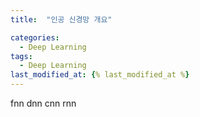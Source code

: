 ```yaml
---
title:  "인공 신경망 개요"

categories:
  - Deep Learning
tags:
  - Deep Learning
last_modified_at: {% last_modified_at %}
---
```



fnn dnn cnn rnn
